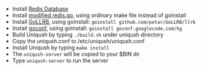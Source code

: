 - Install [Redis Database](http://redis.io)
- Install [modified redis.go](https://github.com/monnand/redis.go), using ordinary make file instead of goinstall
- Install [GoLLRB](https://github.com/petar/GoLLRB), using goinstall: `goinstall github.com/petar/GoLLRB/llrb`
- Install [goconf](http://code.google.com/p/goconf/), using goinstall: `goinstall goconf.googlecode.com/hg`
- Build Uniqush by typing `./build.sh` under uniqush directory
- Copy the uniqush.conf to /etc/uniqush/uniqush.conf
- Install Uniqush by typing `make install`
- The `uniqush-server` will be copied to your $BIN dir
- Type `uniqush-server` to run the server
